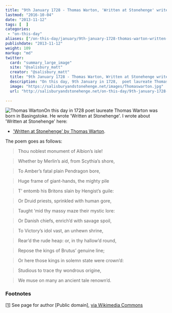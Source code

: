 ```yaml
---
title: "9th January 1728 - Thomas Warton, 'Written at Stonehenge' writer was born"
lastmod: "2016-10-04"
date: "2013-11-12"
tags: [  ]
categories: 
 - "on-this-day"
aliases: ["/on-this-day/january/9th-january-1728-thomas-warton-written-at-stonehenge-writer-was-born"]
publishdate: "2013-11-12"
weight: 109
markup: "md"
twitter:
  card: "summary_large_image"
  site: "@salisbury_matt"
  creator: "@salisbury_matt"
  title: "9th January 1728 - Thomas Warton, Written at Stonehenge writer was born"
  description: "On this day, 9th January in 1728,  poet laureate Thomas Warton was born in Basingstoke. He wrote Written at Stonehenge."
  image: "https://salisburyandstonehenge.net/images/Thomaswarton.jpg"
  url: "http://salisburyandstonehenge.net/on-this-day/9th-january-1728-thomas-warton-written-at-stonehenge-writer-was-born"
         
---
```

![Thomas Warton](/images/Thomaswarton.jpg)On this day in 1728 poet laureate Thomas Warton was born in Basingstoke. He wrote 'Written at Stonehenge'. I wrote about 'Written at Stonehenge' here: 

* <a href="/stonehenge-2/written-at-stonehenge-by-thomas-warton">'Written at Stonehenge' by Thomas Warton</a>.

The poem goes as follows:

> Thou noblest monument of Albion’s isle!

> Whether by Merlin’s aid, from Scythia’s shore,

> To Amber’s fatal plain Pendragon bore,

> Huge frame of giant-hands, the mighty pile

> T’ entomb his Britons slain by Hengist’s guile:

> Or Druid priests, sprinkled with human gore,

> Taught ‘mid thy massy maze their mystic lore:

> Or Danish chiefs, enrich’d with savage spoil,

> To Victory’s idol vast, an unhewn shrine,

> Rear’d the rude heap: or, in thy hallow’d round,

> Repose the kings of Brutus’ genuine line;

> Or here those kings in solemn state were crown’d:

> Studious to trace thy wondrous origine,

> We muse on many an ancient tale renown’d. </blockquote>


### Footnotes

<a  href="#Source1" name="Note1">[1]</a> See page for author [Public domain], <a href="http://commons.wikimedia.org/wiki/File%3AThomaswarton.jpg">via Wikimedia Commons</a>
